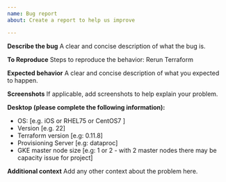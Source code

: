 ```yaml
---
name: Bug report
about: Create a report to help us improve

---
```


**Describe the bug**
A clear and concise description of what the bug is.

**To Reproduce**
Steps to reproduce the behavior: Rerun Terraform

**Expected behavior**
A clear and concise description of what you expected to happen.

**Screenshots**
If applicable, add screenshots to help explain your problem.

**Desktop (please complete the following information):**
 - OS: [e.g. iOS or RHEL75 or CentOS7 ]
 - Version [e.g. 22]
 - Terraform version [e.g: 0.11.8]
 - Provisioning Server [e.g: dataproc]
 - GKE master node size [e.g: 1 or 2 - with 2 master nodes there may be capacity issue for project]


**Additional context**
Add any other context about the problem here.
